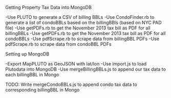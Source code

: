 Getting Property Tax Data into MongoDB

-Use PLUTO to generate a CSV of billing BBLs
-Use CondoFinder.rb to generate a list of condoBBLs based on the billingBBls (based on NYC PAD file)
-Use getPDFs.rb to get the November 2013 tax bill as PDF for all billingBBLs
-Use getPDFs.rb to get the November 2013 tax bill as PDF for all condoBBLs
-Use pdfScrape.rb to scrape data from billingBBL PDFs
-Use pdfScrape.rb to scrape data from condoBBL PDFs

Setting up MongoDB

-Export MapPLUTO as GeoJSON with lat/lon
-Use import.js to load Plutodata into MongoDB
-Use mergeBillingBBLs.js to append our tax data to each billingBBL in Mongo

TODO: Write mergeCondoBBLs.js to append condo tax data to corresponding billingBBL in Mongo



